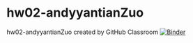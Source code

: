 # hw02-andyyantianZuo
hw02-andyyantianZuo created by GitHub Classroom
[![Binder](https://mybinder.org/badge_logo.svg)](https://mybinder.org/v2/gh/UCB-stat-159-s23/hw02-andyyantianZuo/HEAD?urlpath=lab/tree/LOSC_Event_tutorial.ipynb)
